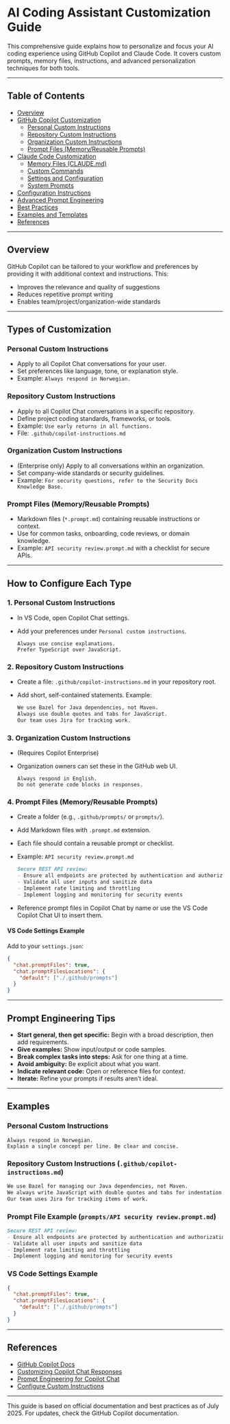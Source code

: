 # AI Coding Assistant Customization Guide

This comprehensive guide explains how to personalize and focus your AI coding experience using GitHub Copilot and Claude Code. It covers custom prompts, memory files, instructions, and advanced personalization techniques for both tools.

---

## Table of Contents

- [Overview](#overview)
- [GitHub Copilot Customization](#github-copilot-customization)
  - [Personal Custom Instructions](#personal-custom-instructions)
  - [Repository Custom Instructions](#repository-custom-instructions)
  - [Organization Custom Instructions](#organization-custom-instructions)
  - [Prompt Files (Memory/Reusable Prompts)](#prompt-files-memoryreusable-prompts)
- [Claude Code Customization](#claude-code-customization)
  - [Memory Files (CLAUDE.md)](#memory-files-claudemd)
  - [Custom Commands](#custom-commands)
  - [Settings and Configuration](#settings-and-configuration)
  - [System Prompts](#system-prompts)
- [Configuration Instructions](#configuration-instructions)
- [Advanced Prompt Engineering](#advanced-prompt-engineering)
- [Best Practices](#best-practices)
- [Examples and Templates](#examples-and-templates)
- [References](#references)

---

## Overview

GitHub Copilot can be tailored to your workflow and preferences by providing it with additional context and instructions. This:

- Improves the relevance and quality of suggestions
- Reduces repetitive prompt writing
- Enables team/project/organization-wide standards

---

## Types of Customization

### Personal Custom Instructions

- Apply to all Copilot Chat conversations for your user.
- Set preferences like language, tone, or explanation style.
- Example: `Always respond in Norwegian.`

### Repository Custom Instructions

- Apply to all Copilot Chat conversations in a specific repository.
- Define project coding standards, frameworks, or tools.
- Example: `Use early returns in all functions.`
- File: `.github/copilot-instructions.md`

### Organization Custom Instructions

- (Enterprise only) Apply to all conversations within an organization.
- Set company-wide standards or security guidelines.
- Example: `For security questions, refer to the Security Docs Knowledge Base.`

### Prompt Files (Memory/Reusable Prompts)

- Markdown files (`*.prompt.md`) containing reusable instructions or context.
- Use for common tasks, onboarding, code reviews, or domain knowledge.
- Example: `API security review.prompt.md` with a checklist for secure APIs.

---

## How to Configure Each Type

### 1. Personal Custom Instructions

- In VS Code, open Copilot Chat settings.
- Add your preferences under `Personal custom instructions`.

  ```text
  Always use concise explanations.
  Prefer TypeScript over JavaScript.
  ```

### 2. Repository Custom Instructions

- Create a file: `.github/copilot-instructions.md` in your repository root.
- Add short, self-contained statements. Example:

  ```md
  We use Bazel for Java dependencies, not Maven.
  Always use double quotes and tabs for JavaScript.
  Our team uses Jira for tracking work.
  ```

### 3. Organization Custom Instructions

- (Requires Copilot Enterprise)
- Organization owners can set these in the GitHub web UI.

  ```text
  Always respond in English.
  Do not generate code blocks in responses.
  ```

### 4. Prompt Files (Memory/Reusable Prompts)

- Create a folder (e.g., `.github/prompts/` or `prompts/`).
- Add Markdown files with `.prompt.md` extension.
- Each file should contain a reusable prompt or checklist.
- Example: `API security review.prompt.md`

  ```md
  Secure REST API review:
  - Ensure all endpoints are protected by authentication and authorization
  - Validate all user inputs and sanitize data
  - Implement rate limiting and throttling
  - Implement logging and monitoring for security events
  ```
- Reference prompt files in Copilot Chat by name or use the VS Code Copilot Chat UI to insert them.

#### VS Code Settings Example

Add to your `settings.json`:

```json
{
  "chat.promptFiles": true,
  "chat.promptFilesLocations": {
    "default": ["./.github/prompts"]
  }
}
```

---

## Prompt Engineering Tips

- **Start general, then get specific:** Begin with a broad description, then add requirements.
- **Give examples:** Show input/output or code samples.
- **Break complex tasks into steps:** Ask for one thing at a time.
- **Avoid ambiguity:** Be explicit about what you want.
- **Indicate relevant code:** Open or reference files for context.
- **Iterate:** Refine your prompts if results aren’t ideal.

---

## Examples

### Personal Custom Instructions

```text
Always respond in Norwegian.
Explain a single concept per line. Be clear and concise.
```

### Repository Custom Instructions (`.github/copilot-instructions.md`)

```md
We use Bazel for managing our Java dependencies, not Maven.
We always write JavaScript with double quotes and tabs for indentation.
Our team uses Jira for tracking items of work.
```

### Prompt File Example (`prompts/API security review.prompt.md`)

```md
Secure REST API review:
- Ensure all endpoints are protected by authentication and authorization
- Validate all user inputs and sanitize data
- Implement rate limiting and throttling
- Implement logging and monitoring for security events
```

### VS Code Settings Example

```json
{
  "chat.promptFiles": true,
  "chat.promptFilesLocations": {
    "default": ["./.github/prompts"]
  }
}
```

---

## References

- [GitHub Copilot Docs](https://docs.github.com/en/copilot)
- [Customizing Copilot Chat Responses](https://docs.github.com/en/copilot/concepts/about-customizing-github-copilot-chat-responses)
- [Prompt Engineering for Copilot Chat](https://docs.github.com/en/copilot/concepts/prompt-engineering-for-copilot-chat)
- [Configure Custom Instructions](https://docs.github.com/en/copilot/how-tos/custom-instructions)

---

This guide is based on official documentation and best practices as of July 2025. For updates, check the GitHub Copilot documentation.
